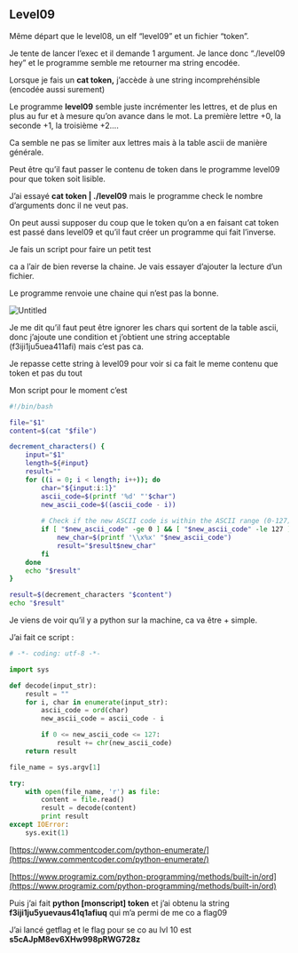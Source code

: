 ## Level09

Même départ que le level08, un elf “level09” et un fichier “token”.

Je tente de lancer l’exec et il demande 1 argument. Je lance donc “./level09 hey” et le programme semble me retourner ma string encodée.

Lorsque je fais un **cat token,** j’accède à une string incomprehénsible (encodée aussi surement)

Le programme **level09** semble juste incrémenter les lettres, et de plus en plus au fur et à mesure qu’on avance dans le mot. La première lettre +0, la seconde +1, la troisième +2…. 

Ca semble ne pas se limiter aux lettres mais à la table ascii de manière générale.

Peut être qu’il faut passer le contenu de token dans le programme level09 pour que token soit lisible.

J’ai essayé **cat token | ./level09** mais le programme check le nombre d’arguments donc il ne veut pas.

On peut aussi supposer du coup que le token qu’on a en faisant cat token est passé dans level09 et qu’il faut créer un programme qui fait l’inverse.

Je fais un script  pour faire un petit test

ca a l’air de bien reverse la chaine. Je vais essayer d’ajouter la lecture d’un fichier.

Le programme renvoie une chaine qui n’est pas la bonne.

![Untitled](./resources/screenshots/Untitled%209.png)

Je me dit qu’il faut peut être ignorer les chars qui sortent de la table ascii, donc j’ajoute une condition et j’obtient une string acceptable (f3iji1ju5uea411afi) mais c’est pas ca.

Je repasse cette string à level09 pour voir si ca fait le meme contenu que token et pas du tout

Mon script pour le moment c’est 

```bash
#!/bin/bash

file="$1"
content=$(cat "$file")

decrement_characters() {
    input="$1"
    length=${#input}
    result=""
    for ((i = 0; i < length; i++)); do
        char="${input:i:1}"
        ascii_code=$(printf '%d' "'$char")
        new_ascii_code=$((ascii_code - i))
        
        # Check if the new ASCII code is within the ASCII range (0-127)
        if [ "$new_ascii_code" -ge 0 ] && [ "$new_ascii_code" -le 127 ]; then
            new_char=$(printf '\\x%x' "$new_ascii_code")
            result="$result$new_char"
        fi
    done
    echo "$result"
}

result=$(decrement_characters "$content")
echo "$result"
```

Je viens de voir qu’il y a python sur la machine, ca va être + simple.

J’ai fait ce script : 

```python
# -*- coding: utf-8 -*-

import sys

def decode(input_str):
    result = ""
    for i, char in enumerate(input_str):
        ascii_code = ord(char)
        new_ascii_code = ascii_code - i

        if 0 <= new_ascii_code <= 127:
            result += chr(new_ascii_code)
    return result

file_name = sys.argv[1]

try:
    with open(file_name, 'r') as file:
        content = file.read()
        result = decode(content)
        print result
except IOError:
    sys.exit(1)
```

[https://www.commentcoder.com/python-enumerate/](https://www.commentcoder.com/python-enumerate/)

[https://www.programiz.com/python-programming/methods/built-in/ord](https://www.programiz.com/python-programming/methods/built-in/ord)

Puis j’ai fait **python [monscript] token**  et j’ai obtenu la string **f3iji1ju5yuevaus41q1afiuq** qui m’a permi de me co a flag09

J’ai lancé getflag et le flag pour se co au lvl 10 est **s5cAJpM8ev6XHw998pRWG728z**